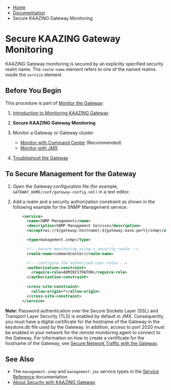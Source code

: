 -   [Home](../../index.md)
-   [Documentation](../index.md)
-   Secure KAAZING Gateway Monitoring

Secure KAAZING Gateway Monitoring
====================================================================================

KAAZING Gateway monitoring is secured by an explicitly specified security realm name. The `realm-name` element refers to one of the named realms inside the `service` element.

Before You Begin
----------------

This procedure is part of [Monitor the Gateway](o_monitor.md):

1.  [Introduction to Monitoring KAAZING Gateway](o_monitor.md#introduction-to-monitoring-kaazing-gateway)
2.  **Secure KAAZING Gateway Monitoring**
3.  Monitor a Gateway or Gateway cluster
    -   [Monitor with Command Center](p_monitor_cc.md) (Recommended)
    -   [Monitor with JMX](p_monitor_jmx.md)

4.  [Troubleshoot the Gateway](../troubleshooting/o_troubleshoot.md)

To Secure Management for the Gateway
---------------------------------------

1.  Open the Gateway configuration file (for example, `GATEWAY_HOME/conf/gateway-config.xml)` in a text editor.
2.  Add a realm and a security authorization constraint as shown in the following example for the SNMP Management service:

    ``` xml
        <service>
          <name>SNMP Management</name>
          <description>SNMP Management Service</description>
          <accept>ws://${gateway.hostname}:${gateway.base.port}/snmp</accept>

          <type>management.snmp</type>

          <!-- secure monitoring using a security realm -->
          <realm-name>commandcenter</realm-name>

          <!-- configure the authorized user roles -->
          <authorization-constraint>
            <require-role>ADMINISTRATOR</require-role>
          </authorization-constraint>
          
          <cross-site-constraint>
            <allow-origin>*</allow-origin>
          </cross-site-constraint>
        </service>
    ```

**Note:** Password authentication over the Secure Sockets Layer (SSL) and Transport Layer Security (TLS) is enabled by default in JMX. Consequently, you must have a digital certificate for the hostname of the Gateway in the keystore.db file used by the Gateway. In addition, access to port 2020 must be enabled in your network for the remote monitoring agent to connect to the Gateway. For information on how to create a certificate for the hostname of the Gateway, see [Secure Network Traffic with the Gateway](../security/o_tls.md).

See Also
------------------------------

-   The `management.snmp` and `management.jmx` service types in the [Service Reference](../admin-reference/r_configure_gateway_service.md) documentation
-   [About Security with KAAZING Gateway](../security/c_security_about.md)
